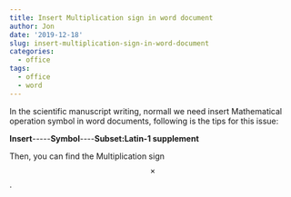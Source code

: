 ```yaml
---
title: Insert Multiplication sign in word document
author: Jon
date: '2019-12-18'
slug: insert-multiplication-sign-in-word-document
categories:
  - office
tags:
  - office
  - word
---
```


In the scientific manuscript writing, normall we need insert Mathematical operation symbol in word documents, following is the tips for this issue:

**Insert**-----**Symbol**----**Subset:Latin-1 supplement**

Then, you can find the Multiplication sign $$\times$$.